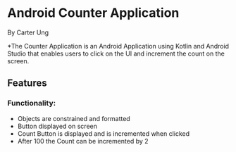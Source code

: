 # Android Counter Application

By Carter Ung

*The Counter Application is an Android Application using Kotlin and Android Studio that enables users to click on the UI and increment the count on the screen.


## Features

### Functionality:

* Objects are constrained and formatted
* Button displayed on screen
* Count Button is displayed and is incremented when clicked
* After 100 the Count can be incremented by 2
